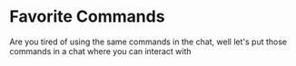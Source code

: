 # Favorite Commands
Are you tired of using the same commands in the chat, well let's put those commands in a chat where you can interact with
